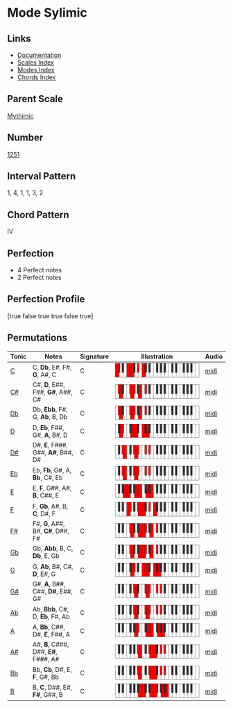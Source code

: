 # Mode Sylimic

## Links

- [Documentation](index.md)
- [Scales Index](Scales.md)
- [Modes Index](Modes.md)
- [Chords Index](Chords.md)

## Parent Scale

[Mythimic](ScaleMythimic.md)

## Number

[1251](https://ianring.com/musictheory/scales/1251)

## Interval Pattern

1, 4, 1, 1, 3, 2

## Chord Pattern

IV

## Perfection

- 4 Perfect notes
- 2 Perfect notes

## Perfection Profile

[true false true true false true]

## Permutations

| Tonic | Notes | Signature | Illustration | Audio |
|-------|-------|-----------|--------------|-------|
| [C](ModeCNaturalSylimic.md) | C, **Db**, E#, F#, **G**, A#, C | C | ![CNaturalSylimic](ModeCNaturalSylimic.png) | [midi](https://github.com/edipermadi/music/blob/main/docs/ModeCNaturalSylimic.mid?raw=true) |
| [C#](ModeCSharpSylimic.md) | C#, **D**, E##, F##, **G#**, A##, C# | C | ![CSharpSylimic](ModeCSharpSylimic.png) | [midi](https://github.com/edipermadi/music/blob/main/docs/ModeCSharpSylimic.mid?raw=true) |
| [Db](ModeDFlatSylimic.md) | Db, **Ebb**, F#, G, **Ab**, B, Db | C | ![DFlatSylimic](ModeDFlatSylimic.png) | [midi](https://github.com/edipermadi/music/blob/main/docs/ModeDFlatSylimic.mid?raw=true) |
| [D](ModeDNaturalSylimic.md) | D, **Eb**, F##, G#, **A**, B#, D | C | ![DNaturalSylimic](ModeDNaturalSylimic.png) | [midi](https://github.com/edipermadi/music/blob/main/docs/ModeDNaturalSylimic.mid?raw=true) |
| [D#](ModeDSharpSylimic.md) | D#, **E**, F###, G##, **A#**, B##, D# | C | ![DSharpSylimic](ModeDSharpSylimic.png) | [midi](https://github.com/edipermadi/music/blob/main/docs/ModeDSharpSylimic.mid?raw=true) |
| [Eb](ModeEFlatSylimic.md) | Eb, **Fb**, G#, A, **Bb**, C#, Eb | C | ![EFlatSylimic](ModeEFlatSylimic.png) | [midi](https://github.com/edipermadi/music/blob/main/docs/ModeEFlatSylimic.mid?raw=true) |
| [E](ModeENaturalSylimic.md) | E, **F**, G##, A#, **B**, C##, E | C | ![ENaturalSylimic](ModeENaturalSylimic.png) | [midi](https://github.com/edipermadi/music/blob/main/docs/ModeENaturalSylimic.mid?raw=true) |
| [F](ModeFNaturalSylimic.md) | F, **Gb**, A#, B, **C**, D#, F | C | ![FNaturalSylimic](ModeFNaturalSylimic.png) | [midi](https://github.com/edipermadi/music/blob/main/docs/ModeFNaturalSylimic.mid?raw=true) |
| [F#](ModeFSharpSylimic.md) | F#, **G**, A##, B#, **C#**, D##, F# | C | ![FSharpSylimic](ModeFSharpSylimic.png) | [midi](https://github.com/edipermadi/music/blob/main/docs/ModeFSharpSylimic.mid?raw=true) |
| [Gb](ModeGFlatSylimic.md) | Gb, **Abb**, B, C, **Db**, E, Gb | C | ![GFlatSylimic](ModeGFlatSylimic.png) | [midi](https://github.com/edipermadi/music/blob/main/docs/ModeGFlatSylimic.mid?raw=true) |
| [G](ModeGNaturalSylimic.md) | G, **Ab**, B#, C#, **D**, E#, G | C | ![GNaturalSylimic](ModeGNaturalSylimic.png) | [midi](https://github.com/edipermadi/music/blob/main/docs/ModeGNaturalSylimic.mid?raw=true) |
| [G#](ModeGSharpSylimic.md) | G#, **A**, B##, C##, **D#**, E##, G# | C | ![GSharpSylimic](ModeGSharpSylimic.png) | [midi](https://github.com/edipermadi/music/blob/main/docs/ModeGSharpSylimic.mid?raw=true) |
| [Ab](ModeAFlatSylimic.md) | Ab, **Bbb**, C#, D, **Eb**, F#, Ab | C | ![AFlatSylimic](ModeAFlatSylimic.png) | [midi](https://github.com/edipermadi/music/blob/main/docs/ModeAFlatSylimic.mid?raw=true) |
| [A](ModeANaturalSylimic.md) | A, **Bb**, C##, D#, **E**, F##, A | C | ![ANaturalSylimic](ModeANaturalSylimic.png) | [midi](https://github.com/edipermadi/music/blob/main/docs/ModeANaturalSylimic.mid?raw=true) |
| [A#](ModeASharpSylimic.md) | A#, **B**, C###, D##, **E#**, F###, A# | C | ![ASharpSylimic](ModeASharpSylimic.png) | [midi](https://github.com/edipermadi/music/blob/main/docs/ModeASharpSylimic.mid?raw=true) |
| [Bb](ModeBFlatSylimic.md) | Bb, **Cb**, D#, E, **F**, G#, Bb | C | ![BFlatSylimic](ModeBFlatSylimic.png) | [midi](https://github.com/edipermadi/music/blob/main/docs/ModeBFlatSylimic.mid?raw=true) |
| [B](ModeBNaturalSylimic.md) | B, **C**, D##, E#, **F#**, G##, B | C | ![BNaturalSylimic](ModeBNaturalSylimic.png) | [midi](https://github.com/edipermadi/music/blob/main/docs/ModeBNaturalSylimic.mid?raw=true) |

